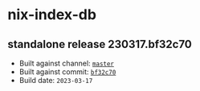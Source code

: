 # nix-index-db
## standalone release 230317.bf32c70
- Built against channel: [`master`](https://github.com/nixos/nixpkgs/tree/master)
- Built against commit: [`bf32c70`](https://github.com/NixOS/nixpkgs/commit/bf32c7025312202986303b15127ae6b87e3e9229)
- Build date: `2023-03-17`

